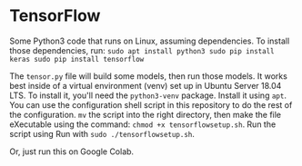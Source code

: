 # TensorFlow

Some Python3 code that runs on Linux, assuming dependencies. To install those dependencies, run:
`
sudo apt install python3
sudo pip install keras
sudo pip install tensorflow
`

The  `tensor.py` file will build some models, then run those models. It works best inside of a virtual environment (venv) set up in Ubuntu Server 18.04 LTS. To install it, you'll need the `python3-venv` package. Install it using `apt`. You can use the configuration shell script in this repository to do the rest of the configuration. `mv` the script into the right directory, then make the file eXecutable using the command: `chmod +x tensorflowsetup.sh`. Run the script using Run with `sudo ./tensorflowsetup.sh`.

Or, just run this on Google Colab.
